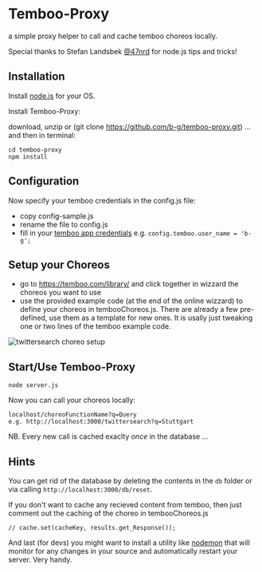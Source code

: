 Temboo-Proxy
============

a simple proxy helper to call and cache temboo choreos locally.

Special thanks to Stefan Landsbek [@47nrd](https://twitter.com/47nrd) for node.js tips and tricks!


Installation
------------

Install [node.js](http://nodejs.org/) for your OS.

Install Temboo-Proxy:

download, unzip or (git clone https://github.com/b-g/temboo-proxy.git) ... and then in terminal:

    cd temboo-proxy
    npm install


Configuration
-------------
Now specify your temboo credentials in the config.js file:

- copy config-sample.js
- rename the file to config.js
- fill in your [temboo app credentials](https://temboo.com/account/applications/) e.g. `config.temboo.user_name = 'b-g';`


Setup your Choreos
------------------
- go to https://temboo.com/library/ and click together in wizzard the choreos you want to use
- use the provided example code (at the end of the online wizzard) to define your choreos in tembooChoreos.js. There are already a few pre-defined, use them as a template for new ones. It is usally just tweaking one or two lines of the temboo example code.

![twittersearch choreo setup](https://cloud.githubusercontent.com/assets/480224/2792756/f0e7a52c-cbd6-11e3-88eb-704aba632e71.png)


Start/Use Temboo-Proxy
----------------------

    node server.js

Now you can call your choreos locally:

    localhost/choreoFunctionName?q=Query
    e.g. http://localhost:3000/twittersearch?q=Stuttgart

NB. Every new call is cached exaclty *once* in the database ...


Hints
-----

You can get rid of the database by deleting the contents in the `db` folder or via  calling `http://localhost:3000/db/reset`.

If you don't want to cache any recieved content from temboo, then just comment out the caching of the choreo in tembooChoreos.js

    // cache.set(cacheKey, results.get_Response());

And last (for devs) you might want to install a utility like [nodemon](http://nodemon.io/) that will monitor for any changes in your source and automatically restart your server. Very handy.